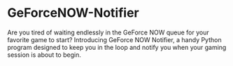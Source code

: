 # GeForceNOW-Notifier
Are you tired of waiting endlessly in the GeForce NOW queue for your favorite game to start? Introducing GeForce NOW Notifier, a handy Python program designed to keep you in the loop and notify you when your gaming session is about to begin.

